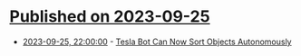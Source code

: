 # [Published on 2023-09-25](index.md)

* [2023-09-25, 22:00:00](https://hardware.slashdot.org/story/23/09/25/2040211/tesla-bot-can-now-sort-objects-autonomously?utm_source=rss1.0mainlinkanon&utm_medium=feed) - [Tesla Bot Can Now Sort Objects Autonomously](https://hardware.slashdot.org/story/23/09/25/2040211/tesla-bot-can-now-sort-objects-autonomously?utm_source=rss1.0mainlinkanon&utm_medium=feed)
